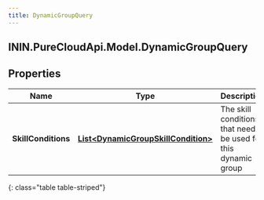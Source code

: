 ```yaml
---
title: DynamicGroupQuery
---
```

## ININ.PureCloudApi.Model.DynamicGroupQuery

## Properties

|Name | Type | Description | Notes|
|------------ | ------------- | ------------- | -------------|
| **SkillConditions** | [**List&lt;DynamicGroupSkillCondition&gt;**](DynamicGroupSkillCondition.html) | The skill conditions that need to be used for this dynamic group | |
{: class="table table-striped"}



